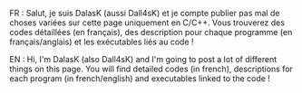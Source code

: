 
<!---
DalasK/DalasK is a ✨ special ✨ repository because its `README.md` (this file) appears on your GitHub profile.
You can click the Preview link to take a look at your changes.
--->
FR : Salut, je suis DalasK (aussi Dall4sK) et je compte publier pas mal de choses variées sur cette page uniquement en C/C++. Vous trouverez des codes détaillées (en français), des description pour chaque programme (en français/anglais) et les exécutables liés au code ! 

EN : Hi, I'm DalasK (also Dall4sK) and I'm going to post a lot of different things on this page. You will find detailed codes (in french), descriptions for each program (in french/english) and executables linked to the code ! 
